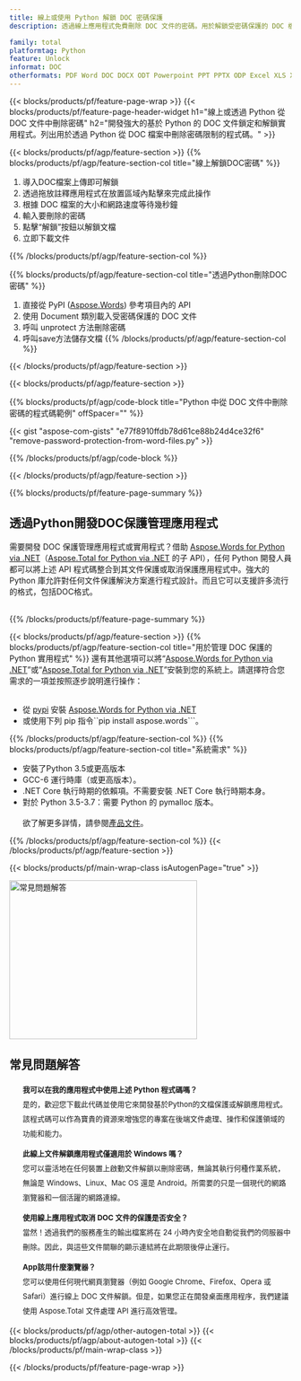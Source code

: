 ```yaml
---
title: 線上或使用 Python 解鎖 DOC 密碼保護
description: 透過線上應用程式免費刪除 DOC 文件的密碼。用於解鎖受密碼保護的 DOC 檔案的 Python API 程式碼。

family: total
platformtag: Python
feature: Unlock
informat: DOC
otherformats: PDF Word DOC DOCX ODT Powerpoint PPT PPTX ODP Excel XLS XLSX ODS
---
```

{{< blocks/products/pf/feature-page-wrap >}}
{{< blocks/products/pf/feature-page-header-widget h1="線上或透過 Python 從 DOC 文件中刪除密碼" h2="開發強大的基於 Python 的 DOC 文件鎖定和解鎖實用程式。列出用於透過 Python 從 DOC 檔案中刪除密碼限制的程式碼。" >}}

{{< blocks/products/pf/agp/feature-section >}}
{{% blocks/products/pf/agp/feature-section-col title="線上解鎖DOC密碼" %}}

1. 導入DOC檔案上傳即可解鎖
1. 透過拖放註釋應用程式在放置區域內點擊來完成此操作
1. 根據 DOC 檔案的大小和網路速度等待幾秒鐘
1. 輸入要刪除的密碼
1. 點擊“解鎖”按鈕以解鎖文檔
1. 立即下載文件

{{% /blocks/products/pf/agp/feature-section-col %}}

{{% blocks/products/pf/agp/feature-section-col title="透過Python刪除DOC密碼" %}}

1. 直接從 PyPI ([Aspose.Words](https://pypi.org/project/aspose-words/)) 參考項目內的 API
1. 使用 Document 類別載入受密碼保護的 DOC 文件
1. 呼叫 unprotect 方法刪除密碼
1. 呼叫save方法儲存文檔
{{% /blocks/products/pf/agp/feature-section-col %}}

{{< /blocks/products/pf/agp/feature-section >}}

{{< blocks/products/pf/agp/feature-section >}}

{{% blocks/products/pf/agp/code-block title="Python 中從 DOC 文件中刪除密碼的程式碼範例" offSpacer="" %}}

{{< gist "aspose-com-gists" "e77f8910ffdb78d61ce88b24d4ce32f6" "remove-password-protection-from-word-files.py" >}}

{{% /blocks/products/pf/agp/code-block %}}

{{< /blocks/products/pf/agp/feature-section >}}

{{% blocks/products/pf/feature-page-summary %}}

<h2>透過Python開發DOC保護管理應用程式</h2>

需要開發 DOC 保護管理應用程式或實用程式？借助 [Aspose.Words for Python via .NET](https://products.aspose.com/words/python-net/)（[Aspose.Total for Python via .NET](https://products.aspose.com/total/python-net/) 的子 API），任何 Python 開發人員都可以將上述 API 程式碼整合到其文件保護或取消保護應用程式中。強大的 Python 庫允許對任何文件保護解決方案進行程式設計。而且它可以支援許多流行的格式，包括DOC格式。<br /><br />

{{% /blocks/products/pf/feature-page-summary %}}

{{< blocks/products/pf/agp/feature-section >}}
{{% blocks/products/pf/agp/feature-section-col title="用於管理 DOC 保護的 Python 實用程式" %}}
還有其他選項可以將“[Aspose.Words for Python via .NET](https://products.aspose.com/words/python-net/)”或“[Aspose.Total for Python via .NET](https://products.aspose.com/total/python-net/)”安裝到您的系統上。請選擇符合您需求的一項並按照逐步說明進行操作：<br /><br />

- 從 [pypi](https://pypi.org/project/aspose-words/) 安裝 [Aspose.Words for Python via .NET](https://products.aspose.com/words/python-net/)
- 或使用下列 pip 指令``pip install aspose.words```。

{{% /blocks/products/pf/agp/feature-section-col %}}
{{% blocks/products/pf/agp/feature-section-col title="系統需求" %}}

- 安裝了Python 3.5或更高版本
- GCC-6 運行時庫（或更高版本）。
- .NET Core 執行時期的依賴項。不需要安裝 .NET Core 執行時期本身。
- 對於 Python 3.5-3.7：需要 Python 的 pymalloc 版本。
<br /><br />
欲了解更多詳情，請參閱[產品文件](https://docs.aspose.com/words/python-net/system-requirements/)。

{{% /blocks/products/pf/agp/feature-section-col %}}
{{< /blocks/products/pf/agp/feature-section >}}


{{< blocks/products/pf/main-wrap-class isAutogenPage="true" >}}

<style>.howtolist li{margin-right: 0!important;line-height: 26px;position: relative;margin-bottom: 10px;font-size: 13px;list-style-type: none;}</style>
<div class="col-md-12 tl bg-gray-dark howtolist section">
  <a class="anchor" name="faqpage"></a>
  <div class="container tl dflex" itemscope="" itemtype="https://schema.org/FAQPage">
      <div class="col-md-4 howtosectiongfx">
          <img class="social-panel-hide-on-mobile" src="https://www.groupDOCs.cloud/templates/brand/images/groupDOCs/conversion/groupDOCs_conversion-brand.png" alt="常見問題解答" width="335" height="283">
      </div>
      <div class="howtosection col-md-8">
          <div>
              <h2>常見問題解答</h2>
              <ul>
                  <li itemscope="" itemprop="mainEntity" itemtype="https://schema.org/Question">
                      <div>
                          <span itemprop="name"><b>我可以在我的應用程式中使用上述 Python 程式碼嗎？</b></span>
                      </div>
                      <div itemscope="" itemprop="acceptedAnswer" itemtype="https://schema.org/Answer">
                          <span itemprop="text">是的，歡迎您下載此代碼並使用它來開發基於Python的文檔保護或解鎖應用程式。該程式碼可以作為寶貴的資源來增強您的專案在後端文件處理、操作和保護領域的功能和能力。</span>
                      </div>
                  </li>
                  <li itemscope="" itemprop="mainEntity" itemtype="https://schema.org/Question">
                      <div>
                          <span itemprop="name"><b>此線上文件解鎖應用程式僅適用於 Windows 嗎？</b></span>
                      </div>
                      <div itemscope="" itemprop="acceptedAnswer" itemtype="https://schema.org/Answer">
                          <span itemprop="text">您可以靈活地在任何裝置上啟動文件解鎖以刪除密碼，無論其執行何種作業系統，無論是 Windows、Linux、Mac OS 還是 Android。所需要的只是一個現代的網路瀏覽器和一個活躍的網路連線。</span>
                      </div>
                  </li>
                  <li itemscope="" itemprop="mainEntity" itemtype="https://schema.org/Question">
                      <div>
                          <span itemprop="name"><b>使用線上應用程式取消 DOC 文件的保護是否安全？</b></span>
                      </div>
                      <div itemscope="" itemprop="acceptedAnswer" itemtype="https://schema.org/Answer">
                          <span itemprop="text">當然！透過我們的服務產生的輸出檔案將在 24 小時內安全地自動從我們的伺服器中刪除。因此，與這些文件關聯的顯示連結將在此期限後停止運行。</span>
                      </div>
                  </li>                 
                  <li itemscope="" itemprop="mainEntity" itemtype="https://schema.org/Question">
                      <div>
                          <span itemprop="name"><b>App該用什麼瀏覽器？</b></span>
                      </div>
                      <div itemscope="" itemprop="acceptedAnswer" itemtype="https://schema.org/Answer">
                          <span itemprop="text">您可以使用任何現代網頁瀏覽器（例如 Google Chrome、Firefox、Opera 或 Safari）進行線上 DOC 文件解鎖。但是，如果您正在開發桌面應用程序，我們建議使用 Aspose.Total 文件處理 API 進行高效管理。</span>
                      </div>
                  </li>
              </ul>
          </div>
      </div>
  </div>

{{< blocks/products/pf/agp/other-autogen-total >}}
{{< blocks/products/pf/agp/about-autogen-total >}}
{{< /blocks/products/pf/main-wrap-class >}}

{{< /blocks/products/pf/feature-page-wrap >}}